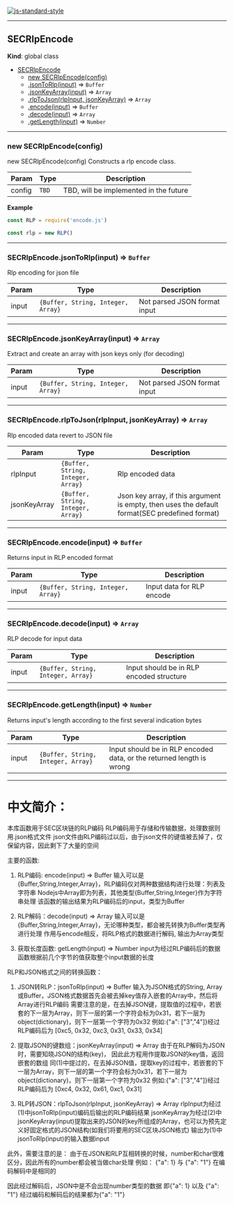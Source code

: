 <a name="SECJS-RLP"></a>

[![js-standard-style](https://cdn.rawgit.com/feross/standard/master/badge.svg)](https://github.com/feross/standard)

* * *
## SECRlpEncode
**Kind**: global class

* [SECRlpEncode](#SECRlpEncode)
    * [new SECRlpEncode(config)](#new_SECRlpEncode_new)
    * [.jsonToRlp(input)](#SECRlpEncode+jsonToRlp) ⇒ <code>Buffer</code>
    * [.jsonKeyArray(input)](#SECRlpEncode+jsonKeyArray) ⇒ <code>Array</code>
    * [.rlpToJson(rlpInput, jsonKeyArray)](#SECRlpEncode+rlpToJson) ⇒ <code>Array</code>
    * [.encode(input)](#SECRlpEncode+encode) ⇒ <code>Buffer</code>
    * [.decode(input)](#SECRlpEncode+decode) ⇒ <code>Array</code>
    * [.getLength(input)](#SECRlpEncode+getLength) ⇒ <code>Number</code>


* * *
<a name="new_SECRlpEncode_new"></a>

### new SECRlpEncode(config)
new SECRlpEncode(config)
Constructs a rlp encode class.


| Param | Type | Description |
| --- | --- | --- |
| config | <code>TBD</code> | TBD, will be implemented in the future |

**Example**
```js
const RLP = require('encode.js')

const rlp = new RLP()
```


* * *
<a name="SECRlpEncode+jsonToRlp"></a>
### SECRlpEncode.jsonToRlp(input) ⇒ <code>Buffer</code>
Rlp encoding for json file

| Param | Type | Description |
| --- | --- | --- |
| input | <code>{Buffer, String, Integer, Array}</code> | Not parsed JSON format input |


* * *
<a name="SECRlpEncode+jsonKeyArray"></a>
### SECRlpEncode.jsonKeyArray(input) ⇒ <code>Array</code>
Extract and create an array with json keys only (for decoding)

| Param | Type | Description |
| --- | --- | --- |
| input | <code>{Buffer, String, Integer, Array}</code> | Not parsed JSON format input |



* * *
<a name="SECRlpEncode+rlpToJson"></a>
### SECRlpEncode.rlpToJson(rlpInput, jsonKeyArray) ⇒ <code>Array</code>
Rlp encoded data revert to JSON file

| Param | Type | Description |
| --- | --- | --- |
| rlpInput | <code>{Buffer, String, Integer, Array}</code> | Rlp encoded data |
| jsonKeyArray | <code>{Buffer, String, Integer, Array}</code> | Json key array, if this argument is empty, then uses the default format(SEC predefined format) |



* * *
<a name="SECRlpEncode+encode"></a>
### SECRlpEncode.encode(input) ⇒ <code>Buffer</code>
Returns input in RLP encoded format

| Param | Type | Description |
| --- | --- | --- |
| input | <code>{Buffer, String, Integer, Array}</code> | Input data for RLP encode |



* * *
<a name="SECRlpEncode+decode"></a>
### SECRlpEncode.decode(input) ⇒ <code>Array</code>
RLP decode for input data

| Param | Type | Description |
| --- | --- | --- |
| input | <code>{Buffer, String, Integer, Array}</code> | Input should be in RLP encoded structure |



* * *
<a name="SECRlpEncode+getLength"></a>
### SECRlpEncode.getLength(input) ⇒ <code>Number</code>
Returns input's length according to the first several indication bytes

| Param | Type | Description |
| --- | --- | --- |
| input | <code>{Buffer, String, Integer, Array}</code> | Input should be in RLP encoded data, or the returned length is wrong |






* * *
# 中文简介：
本库函数用于SEC区块链的RLP编码
RLP编码用于存储和传输数据，处理数据则用.json格式文件
json文件由RLP编码过以后，由于json文件的键值被去掉了，仅保留内容，因此剩下了大量的空间

主要的函数:
1.	RLP编码: encode(input) => Buffer
	输入可以是{Buffer,String,Integer,Array}，RLP编码仅对两种数据结构进行处理：列表及字符串
	Nodejs中Array即为列表，其他类型{Buffer,String,Integer}作为字符串处理
	该函数的输出结果为RLP编码后的input，类型为Buffer

2.	RLP解码：decode(input) => Array
	输入可以是{Buffer,String,Integer,Array}，无论哪种类型，都会被先转换为Buffer类型再进行处理
	作用与encode相反，将RLP格式的数据进行解码, 输出为Array类型

3.	获取长度函数: getLength(input) => Number
	input为经过RLP编码后的数据
	函数根据前几个字节的值获取整个input数据的长度
	
RLP和JSON格式之间的转换函数：
1.	JSON转RLP：jsonToRlp(input) => Buffer
	输入为JSON格式的String, Array或Buffer，JSON格式数据首先会被去掉key值存入嵌套的Array中，然后将Array进行RLP编码
	需要注意的是，在去掉JSON键，提取值的过程中，若嵌套的下一层为Array，则下一层的第一个字符会标为0x31，若下一层为object(dictionary)，则下一层第一个字符为0x32
	例如:{"a": ["3","4"]}经过RLP编码后为 [0xc5, 0x32, 0xc3, 0x31, 0x33, 0x34]

2.	提取JSON的键数组：jsonKeyArray(input) => Array
	由于在RLP解码为JSON时，需要知晓JSON的结构(key)， 因此此方程用作提取JSON的key值，返回嵌套的数组
	同(1)中提过的，在去掉JSON值，提取key的过程中，若嵌套的下一层为Array，则下一层的第一个字符会标为0x31，若下一层为object(dictionary)，则下一层第一个字符为0x32
	例如:{"a": ["3","4"]}经过RLP编码后为 [0xc4, 0x32, 0x61, 0xc1, 0x31]

3.	RLP转JSON：rlpToJson(rlpInput, jsonKeyArray) => Array
	rlpInput为经过(1)中jsonToRlp(input)编码后输出的RLP编码结果
	jsonKeyArray为经过(2)中jsonKeyArray(input)提取出来的JSON的key所组成的Array，也可以为预先定义好固定格式的JSON结构(如我们将要用的SEC区块JSON格式)
	输出为(1)中jsonToRlp(input)的输入数据input

此外，需要注意的是：
由于在JSON和RLP互相转换的时候，number和char很难区分，因此所有的number都会被当做char处理
例如： {"a": 1} 与 {"a": "1"} 在编码解码中是相同的

因此经过解码后，JSON中是不会出现number类型的数据
即{"a": 1} 以及 {"a": "1"} 经过编码和解码后的结果都为{"a": "1"}